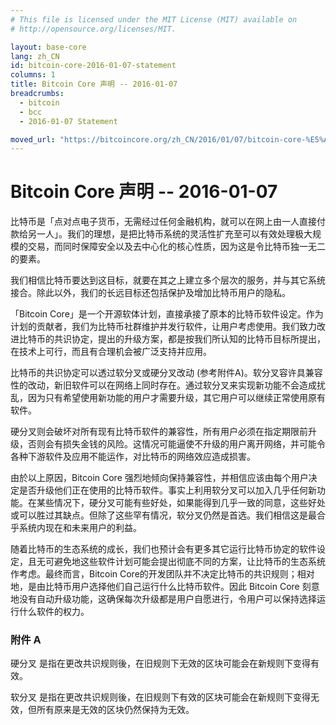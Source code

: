 ```yaml
---
# This file is licensed under the MIT License (MIT) available on
# http://opensource.org/licenses/MIT.

layout: base-core
lang: zh_CN
id: bitcoin-core-2016-01-07-statement
columns: 1
title: Bitcoin Core 声明 -- 2016-01-07
breadcrumbs:
  - bitcoin
  - bcc
  - 2016-01-07 Statement

moved_url: "https://bitcoincore.org/zh_CN/2016/01/07/bitcoin-core-%E5%A3%B0%E6%98%8E/"
---
```

# Bitcoin Core 声明 -- 2016-01-07

比特币是「点对点电子货币，无需经过任何金融机构，就可以在网上由一人直接付款给另一人」。我们的理想，是把比特币系统的灵活性扩充至可以有效处理极大规模的交易，而同时保障安全以及去中心化的核心性质，因为这是令比特币独一无二的要素。

我们相信比特币要达到这目标，就要在其之上建立多个层次的服务，并与其它系统接合。除此以外，我们的长远目标还包括保护及增加比特币用户的隐私。

「Bitcoin Core」是一个开源软体计划，直接承接了原本的比特币软件设定。作为计划的贡献者，我们为比特币社群维护并发行软件，让用户考虑使用。我们致力改进比特币的共识协定，提出的升级方案，都是按我们所认知的比特币目标所提出，在技术上可行，而且有合理机会被广泛支持并应用。

比特币的共识协定可以透过软分叉或硬分叉改动 (参考附件A)。软分叉容许具兼容性的改动，新旧软件可以在网络上同时存在。通过软分叉来实现新功能不会造成扰乱，因为只有希望使用新功能的用户才需要升级，其它用户可以继续正常使用原有软件。

硬分叉则会破坏对所有现有比特币软件的兼容性，所有用户必须在指定期限前升级，否则会有损失金钱的风险。这情况可能逼使不升级的用户离开网络，并可能令各种下游软件及应用不能运作，对比特币的网络效应造成损害。

由於以上原因，Bitcoin Core 强烈地倾向保持兼容性，并相信应该由每个用户决定是否升级他们正在使用的比特币软件。事实上利用软分叉可以加入几乎任何新功能。在某些情况下，硬分叉可能有些好处，如果能得到几乎一致的同意，这些好处或可以胜过其缺点。但除了这些罕有情况，软分叉仍然是首选。我们相信这是最合乎系统内现在和未来用户的利益。

随着比特币的生态系统的成长，我们也预计会有更多其它运行比特币协定的软件设定，且无可避免地这些软件计划可能会提出彻底不同的方案，让比特币的生态系统作考虑。最终而言，Bitcoin Core的开发团队并不决定比特币的共识规则；相对地，是由比特币用户选择他们自己运行什么比特币软件。因此 Bitcoin Core 刻意地没有自动升级功能，这确保每次升级都是用户自愿进行，令用户可以保持选择运行什么软件的权力。

### 附件 A

硬分叉 是指在更改共识规则後，在旧规则下无效的区块可能会在新规则下变得有效。

软分叉 是指在更改共识规则後，在旧规则下有效的区块可能会在新规则下变得无效，但所有原来是无效的区块仍然保持为无效。


